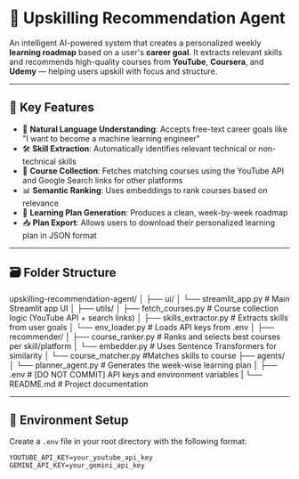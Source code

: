 # 🎯 Upskilling Recommendation Agent

An intelligent AI-powered system that creates a personalized weekly **learning roadmap** based on a user's **career goal**. It extracts relevant skills and recommends high-quality courses from **YouTube**, **Coursera**, and **Udemy** — helping users upskill with focus and structure.

---

## 📌 Key Features

- 🧠 **Natural Language Understanding**: Accepts free-text career goals like "I want to become a machine learning engineer"
- 🛠 **Skill Extraction**: Automatically identifies relevant technical or non-technical skills
- 🔗 **Course Collection**: Fetches matching courses using the YouTube API and Google Search links for other platforms
- 📊 **Semantic Ranking**: Uses embeddings to rank courses based on relevance
- 📅 **Learning Plan Generation**: Produces a clean, week-by-week roadmap
- 📥 **Plan Export**: Allows users to download their personalized learning plan in JSON format

---

## 🗃️ Folder Structure

upskilling-recommendation-agent/
│
├── ui/
│ └── streamlit_app.py # Main Streamlit app UI
│
├── utils/
│ ├── fetch_courses.py # Course collection logic (YouTube API + search links)
│ ├── skills_extractor.py # Extracts skills from user goals
│ └── env_loader.py # Loads API keys from .env
│
├── recommender/
│ ├── course_ranker.py # Ranks and selects best courses per skill/platform
│ └── embedder.py # Uses Sentence Transformers for similarity
│ └── course_matcher.py #Matches skills to course
├── agents/
│ └── planner_agent.py # Generates the week-wise learning plan
│
├── .env # [DO NOT COMMIT] API keys and environment variables
|
└── README.md # Project documentation


---

## 🔑 Environment Setup

Create a `.env` file in your root directory with the following format:

```env
YOUTUBE_API_KEY=your_youtube_api_key
GEMINI_API_KEY=your_gemini_api_key
